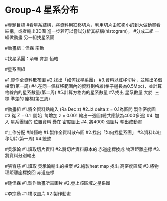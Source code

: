 # Group-4 星系分布
#專題目標
#看星系結構，將資料用紅移切片，利用切片由紅移小的到大做動畫看結構，或者輸出3D圖 進一步若可以嘗試分析其結構(histogram)。
#分成二組 一組做動畫 另一組找星系團

#動畫組：佳霖 宗勳

#找星系團：承翰 育慈 恒皓

#星系團組


#1.製作全資料散布圖
#2.找出「如何找星系團」
#3.資料以紅移切片，並輸出多個檔案(第一周) 
#4.在同一個紅移範圍內的資料劃格線(格子邊長為0.5Mpc)，並計算格線內的星系數量(第二周)
#5.計算方格內的星系數量
#7.找出 星系數量 大於  三標 準差的 座標(第三周)


#動畫組
#1.將全資料點輸入 (Ra Dec z)
#2.以 delta z = 0.1為區間 製作密度圖
#3.從 Z = 0.1  開始  每增加 z = 0.001 輸出一張圖(總共應該為4000多張)
#4. 加入 星系團組的 位置資料 疊在 密度圖上
#4. 將4000 張圖片 輸出成動畫


#工作分配
#陳恒皓
#1.製作全資料散布圖
#2.找出「如何找星系團」
#3.資料以紅移切片(第一周)
#4.統整

#吳承翰
#1.讀取切片資料
#2.將切片資料原本的 赤道座標換成 物理距離座標
#3.將資料分別輸出

#張育慈
#1.讀取 吳承翰輸出的檔案
#2.繪製heat map 找出 高密度區域
#3.將物理距離座標換回 赤道座標

#鍾佳霖
#1.製作動畫所需圖片
#2.疊上該區域之星系團

#李宗勳
#1.樸取圖片
#2.製作動畫





